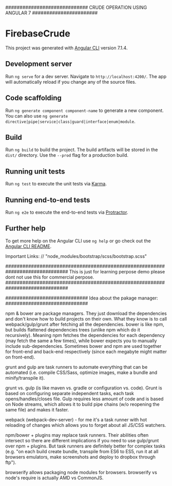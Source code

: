 ############################# CRUDE OPERATION USING ANGULAR 7 #######################
# FirebaseCrude

This project was generated with [Angular CLI](https://github.com/angular/angular-cli) version 7.1.4.

## Development server

Run `ng serve` for a dev server. Navigate to `http://localhost:4200/`. The app will automatically reload if you change any of the source files.

## Code scaffolding

Run `ng generate component component-name` to generate a new component. You can also use `ng generate directive|pipe|service|class|guard|interface|enum|module`.

## Build

Run `ng build` to build the project. The build artifacts will be stored in the `dist/` directory. Use the `--prod` flag for a production build.

## Running unit tests

Run `ng test` to execute the unit tests via [Karma](https://karma-runner.github.io).

## Running end-to-end tests

Run `ng e2e` to execute the end-to-end tests via [Protractor](http://www.protractortest.org/).

## Further help

To get more help on the Angular CLI use `ng help` or go check out the [Angular CLI README](https://github.com/angular/angular-cli/blob/master/README.md).



Important Links: // "node_modules/bootstrap/scss/bootstrap.scss" 

##############################################################################
This is just for learning perpose demo please dont not use this for commercial perpose.
##############################################################################

#############################
Idea about the pakage manager:
#############################


npm & bower are package managers. They just download the dependencies and don't know how to build projects on their own. What they know is to call webpack/gulp/grunt after fetching all the dependencies.
bower is like npm, but builds flattened dependencies trees (unlike npm which do it recursively). Meaning npm fetches the dependencies for each dependency (may fetch the same a few times), while bower expects you to manually include sub-dependencies. Sometimes bower and npm are used together for front-end and back-end respectively (since each megabyte might matter on front-end).

grunt and gulp are task runners to automate everything that can be automated (i.e. compile CSS/Sass, optimize images, make a bundle and minify/transpile it).

grunt vs. gulp (is like maven vs. gradle or configuration vs. code). Grunt is based on configuring separate independent tasks, each task opens/handles/closes file. Gulp requires less amount of code and is based on Node streams, which allows it to build pipe chains (w/o reopening the same file) and makes it faster.

webpack (webpack-dev-server) - for me it's a task runner with hot reloading of changes which allows you to forget about all JS/CSS watchers.

npm/bower + plugins may replace task runners. Their abilities often intersect so there are different implications if you need to use gulp/grunt over npm + plugins. But task runners are definitely better for complex tasks (e.g. "on each build create bundle, transpile from ES6 to ES5, run it at all browsers emulators, make screenshots and deploy to dropbox through ftp").

browserify allows packaging node modules for browsers. browserify vs node's require is actually AMD vs CommonJS.

